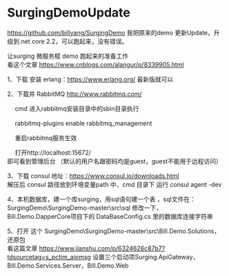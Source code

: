 # SurgingDemoUpdate
https://github.com/billyang/SurgingDemo    我把原来的demo 更新Update，升级到.net core 2.2，可以跑起来，没有错误。


让surging 微服务框  demo 跑起来的准备工作     
看这个文章  https://www.cnblogs.com/alangur/p/8339905.html

1、下载 安装 erlang：https://www.erlang.org/  最新版就可以  


2、下载并 RabbitMQ    http://www.rabbitmq.com/     

　 cmd 进入rabbitmq安装目录中的sbin目录执行 

　 rabbitmq-plugins enable rabbitmq_management

　 重启rabbitmq服务生效

　 打开http://localhost:15672/     
   即可看到管理后台 （默认的用户名跟密码均是guest，guest不能用于远程访问）


3、下载 consul    地址：https://www.consul.io/downloads.html     
   解压后    consul  路径放到环境变量path 中，cmd 目录下  运行 consul agent -dev  

4、本机数据库，建一个库surging，用sql语句建一个表 ，sql文件在： SurgingDemo\SurgingDemo-master\src\sql
    修改一下，Bill.Demo.DapperCore项目下的 DataBaseConfig.cs 里的数据库连接字符串



5、打开  这个 SurgingDemo\SurgingDemo-master\src\Bill.Demo.Solutions，还原包  
   看这篇文章 https://www.jianshu.com/p/6324626c87b7?tdsourcetag=s_pctim_aiomsg
   设置三个启动项Surging.ApiGateway，Bill.Demo.Services.Server，Bill.Demo.Web
   
